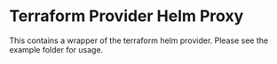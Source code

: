 # Terraform Provider Helm Proxy

This contains a wrapper of the terraform helm provider. Please see the example folder for usage.
